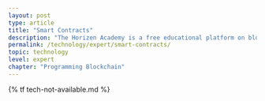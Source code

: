 ```yaml
---
layout: post
type: article
title: "Smart Contracts"
description: "The Horizen Academy is a free educational platform on blockchain technology, cryptocurrency, and privacy. This chapter is is not available yet. We add content frequently, sign up for our newsletter for notifications when it's released."
permalink: /technology/expert/smart-contracts/
topic: technology
level: expert
chapter: "Programming Blockchain"
---
```


{% tf tech-not-available.md %}
